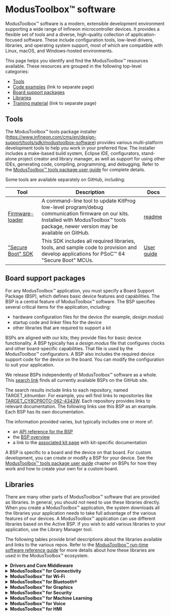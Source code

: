 # ModusToolbox™ software

ModusToolbox™ software is a modern, extensible development environment supporting a wide range of Infineon microcontroller devices. It provides a flexible set of tools and a diverse, high-quality collection of application-focused software. These include configuration tools, low-level drivers, libraries, and operating system support, most of which are compatible with Linux, macOS, and Windows-hosted environments. 

This page helps you identify and find the ModusToolbox™ resources available. These resources are grouped in the following top-level categories:

- [Tools](#tools)
- [Code examples](https://github.com/Infineon/Code-Examples-for-ModusToolbox-Software) (link to separate page)
- [Board support packages](#board-support-packages)
- [Libraries](#libraries)
- [Training material](https://github.com/Infineon/training-modustoolbox) (link to separate page)

## Tools

The ModusToolbox™ tools package installer (https://www.infineon.com/cms/en/design-support/tools/sdk/modustoolbox-software) provides various multi-platform development tools to help you work in your preferred flow. The installer includes a make-based build system, Eclipse IDE, configurators, stand-alone project creator and library manager, as well as support for using other IDEs, generating code, compiling, programming, and debugging. Refer to the [ModusToolbox™ tools package user guide](https://www.Infineon.com/ModusToolboxUserGuide) for complete details.

Some tools are available separately on GitHub, including:

| Tool | Description | Docs |
| ---- | ----------- | ---- |
| [Firmware-loader](https://github.com/Infineon/Firmware-loader) | A command-line tool to update KitProg low-level program/debug communication firmware on our kits. Installed with ModusToolbox™ tools package, newer version may be available on GitHub. | [readme](https://github.com/Infineon/Firmware-loader/blob/master/README.md) |
| ["Secure Boot" SDK](https://github.com/Infineon/cysecuretools) | This SDK includes all required libraries, tools, and sample code to provision and develop applications for PSoC™ 64 "Secure Boot" MCUs. | [User guide](https://www.cypress.com/documentation/software-and-drivers/psoc-64-secure-mcu-secure-boot-sdk-user-guide) |


## Board support packages

For any ModusToolbox™ application, you must specify a Board Support Package (BSP), which defines basic device features and capabilities. The BSP is a central feature of ModusToolbox™ software. The BSP specifies several critical items for the application, including:

- hardware configuration files for the device (for example, *design.modus*)
- startup code and linker files for the device
- other libraries that are required to support a kit

BSPs are aligned with our kits; they provide files for basic device functionality. A BSP typically has a *design.modus* file that configures clocks and other board-specific capabilities. That file is used by the ModusToolbox™ configurators. A BSP also includes the required device support code for the device on the board. You can modify the configuration to suit your application. 

We release BSPs independently of ModusToolbox™ software as a whole. This [search link](https://github.com/Infineon?q=TARGET_) finds all currently available BSPs on the GitHub site.

The search results include links to each repository, named TARGET_*kitnumber*. For example, you will find links to repositories like [TARGET_CY8CPROTO-062-4343W](https://github.com/Infineon/TARGET_CY8CPROTO-062-4343W). Each repository provides links to relevant documentation. The following links use this BSP as an example. Each BSP has its own documentation.

The information provided varies, but typically includes one or more of:

- an [API reference for the BSP](https://infineon.github.io/TARGET_CY8CPROTO-062-4343W/html/modules.html)
- the [BSP overview](https://infineon.github.io/TARGET_CY8CPROTO-062-4343W/html/md_source_bsps_mt_bsp_user_guide.html)
- a link to the [associated kit page](https://www.cypress.com/documentation/development-kitsboards/psoc-6-wi-fi-bt-prototyping-kit-cy8cproto-062-4343w) with kit-specific documentation

A BSP is specific to a board and the device on that board. For custom development, you can create or modify a BSP for your device. See the [ModusToolbox™ tools package user guide](http://www.Infineon.com/ModusToolboxUserGuide) chapter on BSPs for how they work and how to create your own for a custom board.


## Libraries

There are many other parts of ModusToolbox™ software that are provided as libraries. In general, you should not need to use these libraries directly. When you create a ModusToolbox™ application, the system downloads all the libraries your application needs to take full advantage of the various features of our devices. A ModusToolbox™ application can use different libraries based on the Active BSP. If you wish to add various libraries to your application, use the Library Manager tool.  

The following tables provide brief descriptions about the libraries available and links to the various repos. Refer to the [ModusToolbox™ run-time software reference guide](https://www.infineon.com/ModusToolboxRuntimeSoftwareReferenceGuide) for more details about how these libraries are used in the ModusToolbox™ ecosystem.

<details><summary><b>Drivers and Core Middleware</b></summary>

| Library  | Details  | Docs  |
| -------- | -------- | ----- |
| [core-lib](https://github.com/Infineon/core-lib)   | Header files that declare basic types and utilities (such as result types or ASSERT) that can be used by multiple BSPs. | [API reference](https://infineon.github.io/core-lib/html/index.html) |
| [cmsis](https://github.com/ARM-software/CMSIS_5) | used by application or middleware to link CMSIS Core headers | [README](https://github.com/ARM-software/CMSIS_5#readme) |
| [freertos](https://github.com/Infineon/freertos)         | FreeRTOS kernel, distributed as standard C source files with configuration header file, for use with the PSoC 6 MCU. | [FreeRTOS webpage](http://www.freertos.org/a00106.html)     |
| [freertos-posix](https://github.com/Infineon/freertos-posix) | The Portable Operating System Interface (POSIX) is a family of standards specified by the IEEE Computer Society for maintaining compatibility between operating systems. freertos-posix implements a small subset of the POSIX threading API. | [POSIX API Reference](http://pubs.opengroup.org/onlinepubs/9699919799/) |
| [command console](https://github.com/Infineon/command-console) | Provides a framework to add command console support to the application (or) product use cases.  | [API reference](https://infineon.github.io/command-console/api_reference_manual/html/index.html)
| [csdadc](https://github.com/Infineon/csdadc)     | Enables the ADC functionality of the CAPSENSE™ Sigma-Delta (CSD) hardware block. Useful for devices that do not include other ADC/IDAC options. | [API reference](https://infineon.github.io/csdadc/csdadc_api_reference_manual/html/index.html) |
| [csdidac](https://github.com/Infineon/csdidac)   | The same, for IDAC functionality.                            | [API reference](https://infineon.github.io/csdidac/csdidac_api_reference_manual/html/index.html) |
| [emeeprom](https://github.com/Infineon/emeeprom) | The Emulated EEPROM library provides an API to manage an emulated EEPROM in flash. It has support for wear leveling and restoring corrupted data from a redundant copy. | [API reference](https://infineon.github.io/emeeprom/em_eeprom_api_reference_manual/html/index.html) |
| [emfile](https://github.com/Infineon/emfile)  | A FAT16/32 filesystem for embedded systems supporting SPI NOR flash and SD card. | [User guide](https://github.com/Infineon/emfile/blob/master/Doc/User_Guide.md) | 
| [emusb-host](https://github.com/infineon/emusb-host) | CPU-independent USB Host stack. | [API reference](https://infineon.github.io/emusb-host/html/index.html) |
| [emusb-device](https://github.com/infineon/emusb-device) | Enables easy integration of USB functionality into an embedded system. | [API reference](https://infineon.github.io/emusb-device/html/index.html) |
| [usbdev](https://github.com/Infineon/usbdev)     | The USB Device library provides a full-speed USB 2.0 Chapter 9 specification compliant device framework. | [API reference](https://infineon.github.io/usbdev/usbfs_dev_api_reference_manual/html/index.html) |
| [littlefs](https://github.com/littlefs-project/littlefs)  | A little fail-safe filesystem designed for microcontrollers.  | [README](https://github.com/littlefs-project/littlefs#readme)  |
| [mtb-littlefs](https://github.com/Infineon/mtb-littlefs) | Provides a set of block device drivers for use with the littlefs file system.  | [API reference](https://infineon.github.io/mtb-littlefs/api_reference_manual/html/index.html)  |
| [abstraction-rtos](https://github.com/Infineon/abstraction-rtos) | Abstraction layers provide APIs that allow different libraries to interact with each other without having to know specific details about a given library. This library provides a common API that allows code or middleware to use RTOS features. In the ModusToolbox™ Library Manager, this library is listed under "Abstraction Layer." | [API reference](https://infineon.github.io/abstraction-rtos/html/index.html) |
| [clib-support](https://github.com/Infineon/clib-support) | The CLib FreeRTOS support library provides the necessary hooks to make C library functions such as malloc and free thread safe. | [API reference](https://infineon.github.io/clib-support/html/index.html) |
| [retarget-io](https://github.com/Infineon/retarget-io)   | Provides a board-independent API to retarget text input/output to a serial UART on a kit | [API reference](https://infineon.github.io/retarget-io/html/index.html) |
| [serial-flash](https://github.com/Infineon/serial-flash) | Provides a board-independent API to use the serial flash on a kit | [API reference](https://infineon.github.io/serial-flash/html/index.html) |

<b>CAT1: PSoC™ 6, CYW20829, TRAVEO™ II, XMC7000</b>

| Library  | Details  | Docs  |
| -------- | -------- | ----- |
| [cat1cm0p](https://github.com/Infineon/cat1cm0p) | Arm® Cortex®-M0+ prebuilt images enabling flash write services and Bluetooth® Low Energy event handling. | [README](https://github.com/Infineon/cat1cm0p#readme) |
| [mtb-hal-cat1](https://github.com/Infineon/mtb-hal-cat1)  | The PSoC™ 6 Hardware Abstraction Layer package provides a set of APIs to initialize, configure, and use the PSoC™ 6 MCU resources using our defined Hardware Abstraction Layer. | [API reference](https://infineon.github.io/mtb-hal-cat1/html/index.html) |
| [mtb-pdl-cat1](https://github.com/Infineon/mtb-pdl-cat1)  | The Peripheral Driver Library (PDL) integrates device header files, startup code, and low-level peripheral drivers into a single package. | [API reference](https://infineon.github.io/mtb-pdl-cat1/pdl_api_reference_manual/html/index.html) |

<b>CAT2: PSoC™ 4, PMG</b>

| Library  | Details  | Docs  |
| -------- | -------- | ----- |
| [mtb-hal-cat2](https://github.com/Infineon/mtb-hal-cat2)     | PSoC™ 4 Hardware Abstraction Layer package, provides a set of APIs to initialize, configure, and use the PSoC™ 4 MCU resources using the defined Hardware Abstraction Layer. | [API reference](https://infineon.github.io/mtb-hal-cat2/html/index.html) |
| [mtb-pdl-cat2](https://github.com/Infineon/mtb-pdl-cat2)     | The Peripheral Driver Library (PDL) integrates device header files, startup code, and low-level peripheral drivers into a single package. | [API reference](https://infineon.github.io/mtb-pdl-cat2/pdl_api_reference_manual/html/index.html) |

<b>CAT3: XMC1000, XMC4000</b>

| Library  | Details  | Docs  |
| -------- | -------- | ----- |
| [mtb-xmclib-cat3](https://github.com/Infineon/mtb-xmclib-cat3) | The XMC peripheral library (XMC Lib) consists of low-level drivers and CMSIS startup code for the XMC product family peripherals. | [API reference](https://infineon.github.io/mtb-xmclib-cat3/xmc1_api_reference_manual/html/index.html) |

<b>CAT4: CYW43907, CYW54907</b>

| Library  | Details  | Docs  |
| -------- | -------- | ----- |
| [mtb-hal-cat4](https://github.com/Infineon/mtb-hal-cat4) | Hardware Abstraction Layer package, provides a set of APIs to initialize, configure, and use the CYW43907/CYW54907 resources using the defined Hardware Abstraction Layer. | [API reference](https://infineon.github.io/mtb-hal-cat4/html/index.html) |

</details>

<details><summary><b>ModusToolbox™ for Connectivity</b></summary>

| Library  | Details  | Docs  |
| -------- | -------- | ----- |
| [aws-iot-device-sdk-embedded-C](https://github.com/aws/aws-iot-device-sdk-embedded-C)  | Collection of C source files under the MIT open source license that can be used in embedded applications to securely connect IoT devices to AWS IoT Core.  | [README.md](https://github.com/aws/aws-iot-device-sdk-embedded-C/blob/main/README.md)  |
| [aws-iot-device-sdk-port](https://github.com/Infineon/aws-iot-device-sdk-port)  | Contains the port layer implementation for the MQTT and HTTP Client libraries to work with the AWS-IoT-Device-SDK-Embedded-C library on PSoC™ 6 MCU based platforms with network connectivity.  | [API Reference](https://infineon.github.io/aws-iot-device-sdk-port/api_reference_manual/html/index.html) |
| [azure-c-sdk-port](https://github.com/Infineon/azure-c-sdk-port)  | Implements the port layer for the Azure SDK for Embedded C to work on PSoC™ 6 MCU based platforms with network connectivity.  | [API reference](https://infineon.github.io/azure-c-sdk-port/api_reference_manual/html/index.html)  |
| [azure-sdk-for-c](https://github.com/Azure/azure-sdk-for-c) | Allows small embedded (IoT) devices to communicate with Azure services. | [README](https://github.com/Azure/azure-sdk-for-c#readme)  |
| [http-client](https://github.com/Infineon/http-client)  | Provides the HTTP Client implementation that can work on the PSoC™ 6 MCU platforms with Wi-Fi connectivity.   | [API reference](https://infineon.github.io/http-client/api_reference_manual/html/index.html)  |
| [http-server](https://github.com/Infineon/http-server)  | Provides communication functions for an HTTP server. | [README](https://github.com/Infineon/http-server/blob/master/README.md) |
| [lpa](https://github.com/Infineon/lpa) | The Low Power Assistant (LPA) is a library and associated settings in the ModusToolbox™ Device Configurator that allow you to configure a PSoC 6 Host and WLAN (Wi-Fi / BT Radio) device for optimized low-power operation. | [API reference](https://infineon.github.io/lpa/lpa_api_reference_manual/html/index.html) |
| [mqtt](https://github.com/Infineon/mqtt)  | This library includes the open source AWS IoT device SDK embedded C library plus some glue to ensure seamless MQTT cloud connectivity. | [API reference](https://infineon.github.io/mqtt/api_reference_manual/html/index.html) |
| [secure-sockets](https://github.com/Infineon/secure-sockets) | The Secure Sockets library eases application development by exposing a socket like interface for both secured and non-secured socket communication. | [API reference](https://infineon.github.io/secure-sockets/api_reference_manual/html/index.html) |
| [connectivity-utilities](https://github.com/Infineon/connectivity-utilities) | General purpose middleware connectivity utilities, for instance a linked_list or a json_parser. | [API reference](https://infineon.github.io/connectivity-utilities/api_reference_manual/html/index.html) |
| [ota-update](https://github.com/infineon/ota-update/)| TProvides support for Over-The-Air update of the application code running on a PSoC™ 6 MCU with AIROC™ CYW4343W or CYW43012 Wi-Fi & Bluetooth® combo chip, using Wi-Fi or Bluetooth®. | [API reference](https://infineon.github.io/ota-update/api_reference_manual/html/index.html) |
| [netxduo](https://github.com/azure-rtos/netxduo) | Advanced, industrial-grade TCP/IP network stack designed specifically for deeply embedded real-time and IoT applications. | [README](https://github.com/azure-rtos/netxduo#readme) |
| [memfault-firmware-sdk](https://github.com/memfault/memfault-firmware-sdk) | An SDK responsible for working with Memfault device monitoring, debugging and OTA management platform. | [External README](https://github.com/memfault/memfault-firmware-sdk/blob/master/README.md) |
| [golioth-firmware-sdk](https://github.com/golioth/golioth-firmware-sdk) | A software development kit for connecting embedded devices to the Golioth IoT Cloud | [External README](https://github.com/golioth/golioth-firmware-sdk/blob/main/README.md) |
| [lwIP](http://www.nongnu.org/lwip/2_1_x/index.html) | Lightweight open-source TCP/IP stack. | [External website](http://www.nongnu.org/lwip/2_1_x/index.html) |
| [virtual-connectivity-manager](https://github.com/Infineon/virtual-connectivity-manager) | Virtual-Connectivity-Manager (VCM) is a library that enables connectivity libraries to add multi-core support through virtualization. Virtualization allows the connectivity stack running on one core to be accessed from another core using Inter Process Communication (IPC). | [API reference](https://infineon.github.io/virtual-connectivity-manager/api_reference_manual/html/index.html) |

</details>

<details><summary><b>ModusToolbox™ for Wi-Fi</b></summary>

| Library  | Details  | Docs  |
| -------- | -------- | ----- |
| [wifi-mw-core](https://github.com/Infineon/wifi-mw-core)     | The Wi-Fi Middleware Core library bundles the core libraries that any Wi-Fi application needs. | [API reference](https://infineon.github.io/wifi-mw-core/api_reference_manual/html/index.html) |
| [wifi-host-driver](https://github.com/Infineon/wifi-host-driver) | The Wi-Fi Host Driver (WHD) is an independent, embedded driver that provides a set of APIs to interact with our WLAN chips. | [API reference](https://infineon.github.io/wifi-host-driver/API/index.html) |
| [wifi-connection-manager](https://github.com/Infineon/wifi-connection-manager) | The Wi-Fi Connection Manager (WCM) includes the wifi-mw-core library by default and provides easy to use APIs to establish and monitor Wi-Fi connections on our devices that support Wi-Fi connectivity. | [API reference](https://infineon.github.io/wifi-connection-manager/api_reference_manual/html/index.html) |
| [smartcoex](https://github.com/Infineon/smartcoex) |Provides an API to configure the coex parameters for WLAN and Bluetooth® Low Energy on PSoC™ 6 MCU based platforms with Wi-Fi & Bluetooth® combo chip. | [API reference](https://infineon.github.io/smartcoex/api_reference_manual/html/index.html)  |
| [enterprise-security](https://github.com/Infineon/enterprise-security) | This library implements a collection of the most commonly used Extensible Authentication Protocols (EAP) used in enterprise Wi-Fi networks | [API reference](https://infineon.github.io/enterprise-security/api_reference_manual/html/index.html) |
| [wpa3-external-supplicant](https://github.com/Infineon/wpa3-external-supplicant) | The WPA3 External Supplicant supports WPA3 SAE authentication using HnP (Hunting and Pecking Method) using RFC, as well as H2E (Hash to Element Method) using RFC following 802.11 spec 2016. | [README](https://github.com/Infineon/wpa3-external-supplicant/blob/master/README.md) |

</details>

<details><summary><b>ModusToolbox™ for Bluetooth®</b></summary>

| Library  | Details  | Docs  |
| -------- | -------- | ----- |
| [ble-mesh](https://github.com/Infineon/ble-mesh) | Provides Application Programming Interfaces (APIs) for application developers to use and create Mesh Applications. | [API reference](https://infineon.github.io/ble-mesh/api_reference_manual/html/index.html) |
| [btstack](https://github.com/Infineon/btstack) | BTSTACK is our Bluetooth® Host Protocol Stack implementation. The stack is optimized to work on our Bluetooth® controllers. | [API reference](https://infineon.github.io/btstack/ble/api_reference_manual/html/index.html) [Dual Mode API reference](https://infineon.github.io/btstack/dual_mode/api_reference_manual/html/index.html) |
| [btstack-integration](https://github.com/Infineon/btstack-integration) | Platform adaptation layer (porting layer) between AIROC™ BT Stack and Abstraction Layers (CYHAL and CYOSAL) for different hardware platforms.  | [README](https://github.com/Infineon/btstack-integration#readme)   |
| [bless](https://github.com/Infineon/bless)  | This library is specific to devices like **CY8C6347BZI-BLD53**, with onboard Bluetooth® and no separate connectivity device. The Bluetooth® Low Energy Subsystem (BLESS) library contains a comprehensive API to configure the Bluetooth® LE Stack and the underlying chip hardware. | [API reference](https://infineon.github.io/bless/ble_api_reference_manual/html/index.html) |

For information about <b>BTSDK</b>, see [https://Infineon.github.io/btsdk-docs/BT-SDK/index.html](https://Infineon.github.io/btsdk-docs/BT-SDK/index.html).

</details>

<details><summary><b>ModusToolbox™ for Graphics</b></summary>

| Library  | Details  | Docs  |
| -------- | -------- | ----- |
| [emwin](https://github.com/Infineon/emwin)       | SEGGER embedded graphic library and graphical user interface (GUI) framework designed to provide processor- and display controller-independent GUI for any application that needs a graphical display. | [Overview](https://infineon.github.io/middleware-emwin/emwin_overview/html/index.html) |

</details>

<details><summary><b>ModusToolbox™ for Security</b></summary>

| Library  | Details  | Docs  |
| -------- | -------- | ----- |
| [trusted-firmware-m](https://github.com/Infineon/trusted-firmware-m) | Provides secure world software for Arm Cortex-M processors.  | [README](https://github.com/Infineon/trusted-firmware-m#readme)  |
| [dfu](https://github.com/Infineon/dfu)  | The Device Firmware Update (DFU) library provides an API for updating firmware images. | [API reference](https://infineon.github.io/dfu/dfu_sdk_api_reference_manual/html/index.html) |
| [Arm Mbed TLS](https://github.com/ARMmbed/mbedtls) | A library to include cryptographic and SSL/TLS capabilities in an embedded application. | [API reference](https://tls.mbed.org/api/) |
| [cy-mbedtls-acceleration](https://github.com/Infineon/cy-mbedtls-acceleration) | We provide a library that extends MbedTLS to enable hardware-accelerated encryption on PSoC™ 6 MCUs. | [README](https://github.com/Infineon/cy-mbedtls-acceleration#readme) |
| [MCUBoot](https://github.com/mcu-tools/mcuboot) | Secure bootloader for 32-bits microcontrollers.  | [README](https://github.com/mcu-tools/mcuboot#readme) |

</details>

<details><summary><b>ModusToolbox™ for Machine Learning</b></summary>

| Library  | Details  | Docs  |
| -------- | -------- | ----- |
| [ml-inference](https://github.com/Infineon/ml-inference) | A set of pre-compiled libraries which provide easy to use API's to run ML workloads on embedded platforms.  | [API reference](https://infineon.github.io/ml-inference/html/index.html) |
| [ml-middleware](https://github.com/Infineon/ml-middleware) | Helper functions to simplify integration of ML models. | [API reference](https://infineon.github.io/ml-middleware/html/index.html) |
| [ml-tflite-micro](https://github.com/Infineon/ml-tflite-micro) | A pre-configured TensorFlow tflite-micro runtime library for the Infineon PSoC6™ platform. | [README](https://github.com/Infineon/ml-tflite-micro#readme) |

</details>

<details><summary><b>ModusToolbox™ for Voice</b></summary>

| Library  | Details  | Docs  |
| -------- | -------- | ----- |
| [cyberon-dspotter-lib-psoc6-cm0p](https://github.com/CyberonEBU/cyberon-dspotter-lib-psoc6-cm0p) | Highly-accurate and lightweight wake word engine. It enables building always-listening voice-enabled applications for the CM0p Infineon devices | [External website](https://www.renesas.com/us/en/products/microcontrollers-microprocessors/ra-cortex-m-mcus/ra-partners/cyberon-dspotter) |
| [cyberon-dspotter-lib-psoc6-cm4](https://github.com/CyberonEBU/cyberon-dspotter-lib-psoc6-cm4) | Highly-accurate and lightweight wake word engine. It enables building always-listening voice-enabled applications for the CM4 Infineon devices | [External website](https://www.renesas.com/us/en/products/microcontrollers-microprocessors/ra-cortex-m-mcus/ra-partners/cyberon-dspotter) |

</details>

</details>

<details><summary><b>ModusToolbox™ for HMI</b></summary>

| Library  | Details  | Docs  |
| -------- | -------- | ----- |
| [CAPSENSE™](https://github.com/Infineon/capsense) | Capacitive sensing can be used in a variety of applications and products where conventional mechanical buttons can be replaced with sleek human interfaces to transform the way users interact with electronic systems. | [API reference](https://infineon.github.io/capsense/capsense_api_reference_manual/html/index.html) |

</details>
